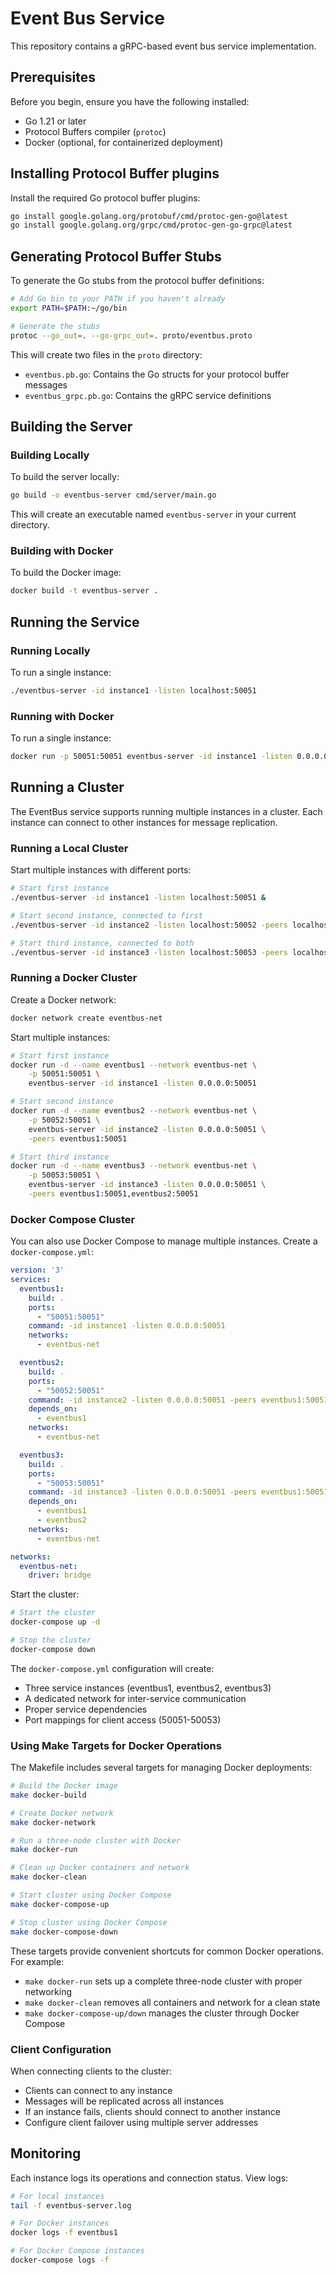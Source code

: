 # Event Bus Service

This repository contains a gRPC-based event bus service implementation.

## Prerequisites

Before you begin, ensure you have the following installed:
- Go 1.21 or later
- Protocol Buffers compiler (`protoc`)
- Docker (optional, for containerized deployment)

## Installing Protocol Buffer plugins

Install the required Go protocol buffer plugins:

```bash
go install google.golang.org/protobuf/cmd/protoc-gen-go@latest
go install google.golang.org/grpc/cmd/protoc-gen-go-grpc@latest
```

## Generating Protocol Buffer Stubs

To generate the Go stubs from the protocol buffer definitions:

```bash
# Add Go bin to your PATH if you haven't already
export PATH=$PATH:~/go/bin

# Generate the stubs
protoc --go_out=. --go-grpc_out=. proto/eventbus.proto
```

This will create two files in the `proto` directory:
- `eventbus.pb.go`: Contains the Go structs for your protocol buffer messages
- `eventbus_grpc.pb.go`: Contains the gRPC service definitions

## Building the Server

### Building Locally

To build the server locally:

```bash
go build -o eventbus-server cmd/server/main.go
```

This will create an executable named `eventbus-server` in your current directory.

### Building with Docker

To build the Docker image:

```bash
docker build -t eventbus-server .
```

## Running the Service

### Running Locally

To run a single instance:

```bash
./eventbus-server -id instance1 -listen localhost:50051
```

### Running with Docker

To run a single instance:

```bash
docker run -p 50051:50051 eventbus-server -id instance1 -listen 0.0.0.0:50051
```

## Running a Cluster

The EventBus service supports running multiple instances in a cluster. Each instance can connect to other instances for message replication.

### Running a Local Cluster

Start multiple instances with different ports:

```bash
# Start first instance
./eventbus-server -id instance1 -listen localhost:50051 &

# Start second instance, connected to first
./eventbus-server -id instance2 -listen localhost:50052 -peers localhost:50051 &

# Start third instance, connected to both
./eventbus-server -id instance3 -listen localhost:50053 -peers localhost:50051,localhost:50052
```

### Running a Docker Cluster

Create a Docker network:
```bash
docker network create eventbus-net
```

Start multiple instances:
```bash
# Start first instance
docker run -d --name eventbus1 --network eventbus-net \
    -p 50051:50051 \
    eventbus-server -id instance1 -listen 0.0.0.0:50051

# Start second instance
docker run -d --name eventbus2 --network eventbus-net \
    -p 50052:50051 \
    eventbus-server -id instance2 -listen 0.0.0.0:50051 \
    -peers eventbus1:50051

# Start third instance
docker run -d --name eventbus3 --network eventbus-net \
    -p 50053:50051 \
    eventbus-server -id instance3 -listen 0.0.0.0:50051 \
    -peers eventbus1:50051,eventbus2:50051
```

### Docker Compose Cluster

You can also use Docker Compose to manage multiple instances. Create a `docker-compose.yml`:

```yaml
version: '3'
services:
  eventbus1:
    build: .
    ports:
      - "50051:50051"
    command: -id instance1 -listen 0.0.0.0:50051
    networks:
      - eventbus-net

  eventbus2:
    build: .
    ports:
      - "50052:50051"
    command: -id instance2 -listen 0.0.0.0:50051 -peers eventbus1:50051
    depends_on:
      - eventbus1
    networks:
      - eventbus-net

  eventbus3:
    build: .
    ports:
      - "50053:50051"
    command: -id instance3 -listen 0.0.0.0:50051 -peers eventbus1:50051,eventbus2:50051
    depends_on:
      - eventbus1
      - eventbus2
    networks:
      - eventbus-net

networks:
  eventbus-net:
    driver: bridge
```

Start the cluster:
```bash
# Start the cluster
docker-compose up -d

# Stop the cluster
docker-compose down
```

The `docker-compose.yml` configuration will create:
- Three service instances (eventbus1, eventbus2, eventbus3)
- A dedicated network for inter-service communication
- Proper service dependencies
- Port mappings for client access (50051-50053)

### Using Make Targets for Docker Operations

The Makefile includes several targets for managing Docker deployments:

```bash
# Build the Docker image
make docker-build

# Create Docker network
make docker-network

# Run a three-node cluster with Docker
make docker-run

# Clean up Docker containers and network
make docker-clean

# Start cluster using Docker Compose
make docker-compose-up

# Stop cluster using Docker Compose
make docker-compose-down
```

These targets provide convenient shortcuts for common Docker operations. For example:
- `make docker-run` sets up a complete three-node cluster with proper networking
- `make docker-clean` removes all containers and network for a clean state
- `make docker-compose-up/down` manages the cluster through Docker Compose

### Client Configuration

When connecting clients to the cluster:
- Clients can connect to any instance
- Messages will be replicated across all instances
- If an instance fails, clients should connect to another instance
- Configure client failover using multiple server addresses

## Monitoring

Each instance logs its operations and connection status. View logs:

```bash
# For local instances
tail -f eventbus-server.log

# For Docker instances
docker logs -f eventbus1

# For Docker Compose instances
docker-compose logs -f
```
